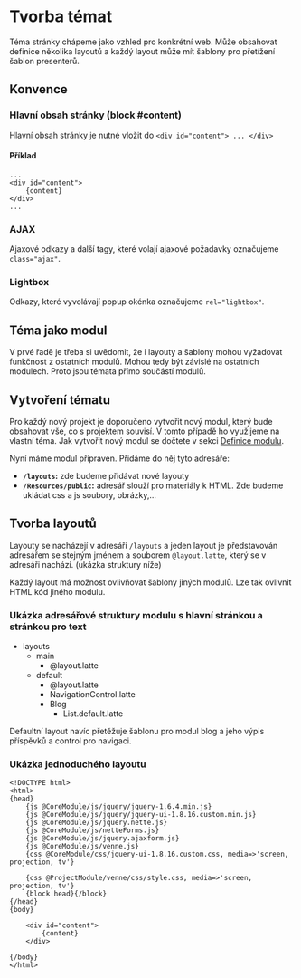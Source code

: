 # Tvorba témat
Téma stránky chápeme jako vzhled pro konkrétní web. Může obsahovat definice několika layoutů a každý layout může mít šablony pro přetížení šablon presenterů.


## Konvence
### Hlavní obsah stránky (block #content)
Hlavní obsah stránky je nutné vložit do `<div id="content"> ... </div>`
#### Příklad

	...
	<div id="content">
		{content}
	</div>
	...

### AJAX
Ajaxové odkazy a další tagy, které volají ajaxové požadavky označujeme `class="ajax"`.

### Lightbox
Odkazy, které vyvolávají popup okénka označujeme `rel="lightbox"`.


## Téma jako modul
V prvé řadě je třeba si uvědomit, že i layouty a šablony mohou vyžadovat funkčnost z ostatních modulů. Mohou tedy být závislé na ostatních modulech. Proto jsou témata přímo součástí modulů. 


## Vytvoření tématu
Pro každý nový projekt je doporučeno vytvořit nový modul, který bude obsahovat vše, co s projektem souvisí. V tomto případě ho využijeme na vlastní téma. Jak vytvořit nový modul se dočtete v sekci [Definice modulu](modules-howto).

Nyní máme modul připraven. Přidáme do něj tyto adresáře:

* **`/layouts`:** zde budeme přidávat nové layouty
* **`/Resources/public`:** adresář slouží pro materiály k HTML. Zde budeme ukládat css a js soubory, obrázky,...


## Tvorba layoutů
Layouty se nacházejí v adresáři `/layouts` a jeden layout je představován adresářem se stejným jménem a souborem `@layout.latte`, který se v adresáři nachází. (ukázka struktury níže)

Každý layout má možnost ovlivňovat šablony jiných modulů. Lze tak ovlivnit HTML kód jiného modulu.

### Ukázka adresářové struktury modulu s hlavní stránkou a stránkou pro text 

* layouts
	* main
		* @layout.latte
	* default
		* @layout.latte
		* NavigationControl.latte
		* Blog
			* List.default.latte

Defaultní layout navíc přetěžuje šablonu pro modul blog a jeho výpis příspěvků a control pro navigaci.

### Ukázka jednoduchého layoutu

	<!DOCTYPE html>
	<html>
	{head}
		{js @CoreModule/js/jquery/jquery-1.6.4.min.js}
		{js @CoreModule/js/jquery/jquery-ui-1.8.16.custom.min.js}
		{js @CoreModule/js/jquery.nette.js}
		{js @CoreModule/js/netteForms.js}
		{js @CoreModule/js/jquery.ajaxform.js}
		{js @CoreModule/js/venne.js}
		{css @CoreModule/css/jquery-ui-1.8.16.custom.css, media=>'screen, projection, tv'}
		
		{css @ProjectModule/venne/css/style.css, media=>'screen, projection, tv'}
		{block head}{/block}
	{/head}
	{body}

		<div id="content">
			{content}
		</div>

	{/body}
	</html>